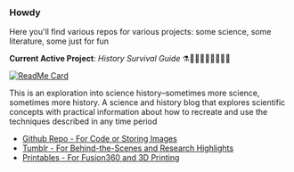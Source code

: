 ### Howdy

Here you'll find various repos for various projects: some science, some literature, some just for fun

**Current Active Project**: _History Survival Guide_ ⚗️👩🏽‍🚀🧮👨🏽‍🚀🔭

[![ReadMe Card](https://github-readme-stats.vercel.app/api/pin/?username=cyschneck&repo=History-Survival-Guide)](https://github.com/cyschneck/History-Survival-Guide)



This is an exploration into science history–sometimes more science, sometimes more history. A science and history blog that explores scientific concepts with practical information about how to recreate and use the techniques described in any time period

- [Github Repo - For Code or Storing Images](https://github.com/cyschneck/History-Survival-Guide)
- [Tumblr - For Behind-the-Scenes and Research Highlights](historysurvivalguide.tumblr.com)
- [Printables - For Fusion360 and 3D Printing](https://www.printables.com/social/328713-cyschneck/about)

<!--
**cyschneck/cyschneck** is a ✨ _special_ ✨ repository because its `README.md` (this file) appears on your GitHub profile.

Here are some ideas to get you started:

- Hi there 👋
- 🔭 I’m currently working on ...
- 🌱 I’m currently learning ...
- 👯 I’m looking to collaborate on ...
- 🤔 I’m looking for help with ...
- 💬 Ask me about ...
- 📫 How to reach me: ...
- 😄 Pronouns: ...
- ⚡ Fun fact: ...
-->
